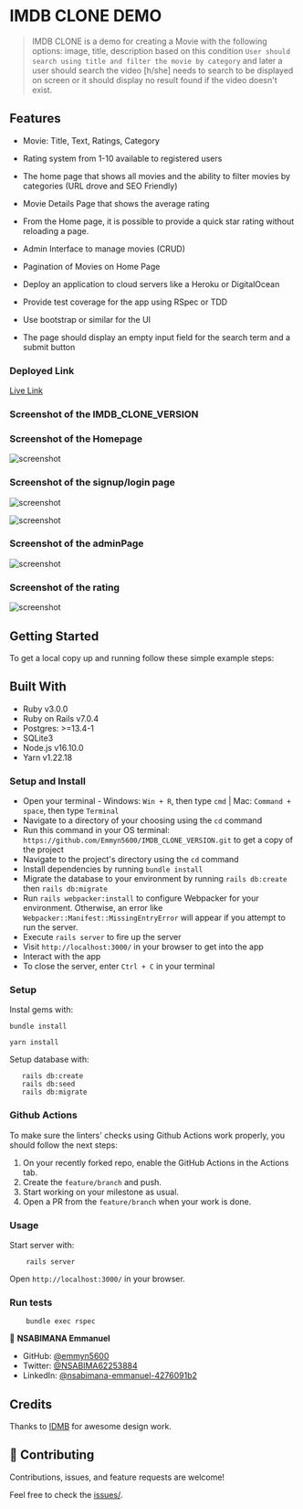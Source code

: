 # IMDB CLONE DEMO 

> IMDB CLONE is a demo for creating a Movie with the following options: image, title, description based on this condition `User should search using title and filter the movie by category` and later a user should search the video [h/she] needs to search to be displayed on screen or it should display no result found if the video doesn't exist.

## Features

- Movie: Title, Text, Ratings, Category

- Rating system from 1-10 available to registered users

- The home page that shows all movies and the ability to filter movies by categories (URL drove and SEO Friendly)

- Movie Details Page that shows the average rating

- From the Home page, it is possible to provide a quick star rating without reloading a page.

- Admin Interface to manage movies (CRUD)

- Pagination of Movies on Home Page

- Deploy an application to cloud servers like a Heroku or DigitalOcean

- Provide test coverage for the app using RSpec or TDD

- Use bootstrap or similar for the UI

- The page should display an empty input field for the search term and a submit button

### Deployed Link

[Live Link](https://immense-garden-27567.herokuapp.com/)

### Screenshot of the IMDB_CLONE_VERSION

### Screenshot of the Homepage
![screenshot](app/assets/images/homepage.png)

### Screenshot of the signup/login page
![screenshot](app/assets/images/signup.png)

![screenshot](app/assets/images/login.png)

### Screenshot of the adminPage
![screenshot](app/assets/images/adminpage.png)

### Screenshot of the rating
![screenshot](app/assets/images/rating.png)


## Getting Started

To get a local copy up and running follow these simple example steps:


## Built With

* Ruby v3.0.0
* Ruby on Rails v7.0.4
* Postgres: >=13.4-1
* SQLite3
* Node.js v16.10.0
* Yarn v1.22.18


### Setup and Install

* Open your terminal - Windows: `Win + R`, then type `cmd` | Mac: `Command + space`, then type `Terminal`
* Navigate to a directory of your choosing using the `cd` command
* Run this command in your OS terminal: `https://github.com/Emmyn5600/IMDB_CLONE_VERSION.git` to get a copy of the project
* Navigate to the project's directory using the `cd` command
* Install dependencies by running `bundle install`
* Migrate the database to your environment by running `rails db:create` then `rails db:migrate`
* Run `rails webpacker:install` to configure Webpacker for your environment. Otherwise, an error like `Webpacker::Manifest::MissingEntryError` will appear if you attempt to run the server.
* Execute `rails server` to fire up the server
* Visit `http://localhost:3000/` in your browser to get into the app
* Interact with the app
* To close the server, enter `Ctrl + C` in your terminal

### Setup

Instal gems with:

```
bundle install

yarn install
```

Setup database with:

```
   rails db:create
   rails db:seed
   rails db:migrate
```

### Github Actions

To make sure the linters' checks using Github Actions work properly, you should follow the next steps:

1. On your recently forked repo, enable the GitHub Actions in the Actions tab.
2. Create the `feature/branch` and push.
3. Start working on your milestone as usual.
4. Open a PR from the `feature/branch` when your work is done.

### Usage

Start server with:

```
    rails server
```

Open `http://localhost:3000/` in your browser.

### Run tests

```
    bundle exec rspec
```

👤 **NSABIMANA Emmanuel**

- GitHub: [@emmyn5600](https://github.com/Emmyn5600)
- Twitter: [@NSABIMA62253884](https://twitter.com/NSABIMA62253884)
- LinkedIn: [@nsabimana-emmanuel-4276091b2](https://www.linkedin.com/in/nsabimana-emmanuel-4276091b2/)

## Credits

Thanks to [IDMB](http://www.imdb.com/) for awesome design work.

## 🤝 Contributing

Contributions, issues, and feature requests are welcome!

Feel free to check the [issues/](https://github.com/Emmyn5600/IMDB_CLONE_VERSION/issues).
